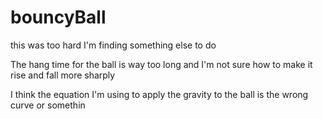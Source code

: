 # bouncyBall
this was too hard I'm finding something else to do

The hang time for the ball is way too long and I'm not sure how to make it rise and fall more sharply

I think the equation I'm using to apply the gravity to the ball is the wrong curve or somethin
